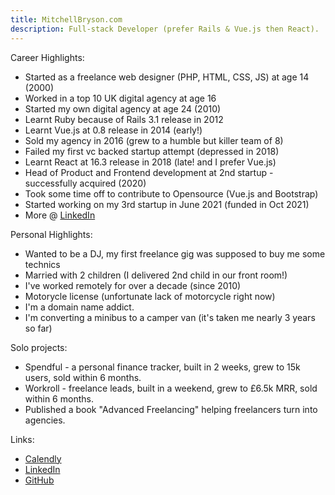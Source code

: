 ```yaml
---
title: MitchellBryson.com
description: Full-stack Developer (prefer Rails & Vue.js then React).
---
```


Career Highlights:

- Started as a freelance web designer (PHP, HTML, CSS, JS) at age 14 (2000)
- Worked in a top 10 UK digital agency at age 16
- Started my own digital agency at age 24 (2010)
- Learnt Ruby because of Rails 3.1 release in 2012
- Learnt Vue.js at 0.8 release in 2014 (early!)
- Sold my agency in 2016 (grew to a humble but killer team of 8)
- Failed my first vc backed startup attempt (depressed in 2018)
- Learnt React at 16.3 release in 2018 (late! and I prefer Vue.js)
- Head of Product and Frontend development at 2nd startup - successfully acquired (2020)
- Took some time off to contribute to Opensource (Vue.js and Bootstrap)
- Started working on my 3rd startup in June 2021 (funded in Oct 2021)
- More @ [LinkedIn](https://www.linkedin.com/in/mitchbryson/)

Personal Highlights:

- Wanted to be a DJ, my first freelance gig was supposed to buy me some technics
- Married with 2 children (I delivered 2nd child in our front room!)
- I've worked remotely for over a decade (since 2010)
- Motorycle license (unfortunate lack of motorcycle right now)
- I'm a domain name addict.
- I'm converting a minibus to a camper van (it's taken me nearly 3 years so far)

Solo projects:

- Spendful - a personal finance tracker, built in 2 weeks, grew to 15k users, sold within 6 months.
- Workroll - freelance leads, built in a weekend, grew to £6.5k MRR, sold within 6 months.
- Published a book "Advanced Freelancing" helping freelancers turn into agencies.

Links:

- [Calendly](https://calendly.com/mitchell_fyi/30min)
- [LinkedIn](https://www.linkedin.com/in/mitchbryson/)
- [GitHub](https://github.com/mitchellbryson)
